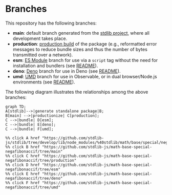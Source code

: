 <!--

@license Apache-2.0

Copyright (c) 2022 The Stdlib Authors.

Licensed under the Apache License, Version 2.0 (the "License");
you may not use this file except in compliance with the License.
You may obtain a copy of the License at

    http://www.apache.org/licenses/LICENSE-2.0

Unless required by applicable law or agreed to in writing, software
distributed under the License is distributed on an "AS IS" BASIS,
WITHOUT WARRANTIES OR CONDITIONS OF ANY KIND, either express or implied.
See the License for the specific language governing permissions and
limitations under the License.

-->

# Branches

This repository has the following branches:

-   **main**: default branch generated from the [stdlib project][stdlib-url], where all development takes place.
-   **production**: [production build][production-url] of the package (e.g., reformatted error messages to reduce bundle sizes and thus the number of bytes transmitted over a network).
-   **esm**: [ES Module][esm-url] branch for use via a `script` tag without the need for installation and bundlers (see [README][esm-readme]).
-   **deno**: [Deno][deno-url] branch for use in Deno (see [README][deno-readme]).
-   **umd**: [UMD][umd-url] branch for use in Observable, or in dual browser/Node.js environments (see [README][umd-readme]).

The following diagram illustrates the relationships among the above branches:

```mermaid
graph TD;
A[stdlib]-->|generate standalone package|B;
B[main] -->|productionize| C[production];
C -->|bundle| D[esm];
C -->|bundle| E[deno];
C -->|bundle| F[umd];

%% click A href "https://github.com/stdlib-js/stdlib/tree/develop/lib/node_modules/%40stdlib/math/base/special/negafibonaccif"
%% click B href "https://github.com/stdlib-js/math-base-special-negafibonaccif/tree/main"
%% click C href "https://github.com/stdlib-js/math-base-special-negafibonaccif/tree/production"
%% click D href "https://github.com/stdlib-js/math-base-special-negafibonaccif/tree/esm"
%% click E href "https://github.com/stdlib-js/math-base-special-negafibonaccif/tree/deno"
%% click F href "https://github.com/stdlib-js/math-base-special-negafibonaccif/tree/umd"
```

[stdlib-url]: https://github.com/stdlib-js/stdlib/tree/develop/lib/node_modules/%40stdlib/math/base/special/negafibonaccif
[production-url]: https://github.com/stdlib-js/math-base-special-negafibonaccif/tree/production
[deno-url]: https://github.com/stdlib-js/math-base-special-negafibonaccif/tree/deno
[deno-readme]: https://github.com/stdlib-js/math-base-special-negafibonaccif/blob/deno/README.md
[umd-url]: https://github.com/stdlib-js/math-base-special-negafibonaccif/tree/umd
[umd-readme]: https://github.com/stdlib-js/math-base-special-negafibonaccif/blob/umd/README.md
[esm-url]: https://github.com/stdlib-js/math-base-special-negafibonaccif/tree/esm
[esm-readme]: https://github.com/stdlib-js/math-base-special-negafibonaccif/blob/esm/README.md